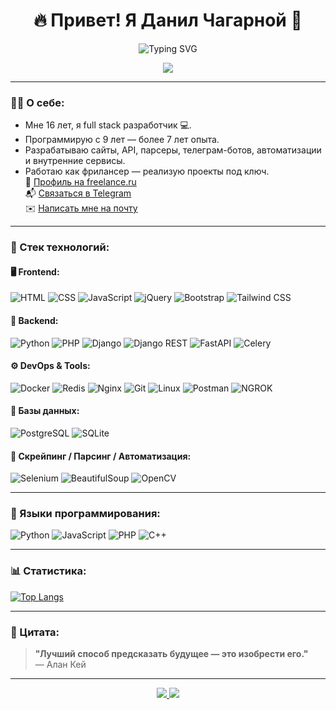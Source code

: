 <h1 align="center">
  🔥 Привет! Я Данил Чагарной 👋
</h1>

<p align="center">
  <img src="https://readme-typing-svg.herokuapp.com?color=36BCF7&center=true&vCenter=true&multiline=true&lines=Full-stack+разработчик;" alt="Typing SVG" />
</p>

<p align="center">
  <img src="https://img.shields.io/badge/Open%20to-Work-brightgreen?style=for-the-badge&logo=freelancer&logoColor=white" />
</p>

---

### 🧑‍💻 О себе:
- Мне 16 лет, я full stack разработчик 💻.
- Программирую с 9 лет — более 7 лет опыта.
- Разрабатываю сайты, API, парсеры, телеграм-ботов, автоматизации и внутренние сервисы.
- Работаю как фрилансер — реализую проекты под ключ.  
  🔗 [Профиль на freelance.ru](https://freelance.ru/danilchagarno)  
  📬 [Связаться в Telegram](https://t.me/DanilChagarnoy)  
  ✉️ [Написать мне на почту](mailto:DanilChagarnoy@yandex.ru)

---

### 🚀 Стек технологий:

#### 🖥️ Frontend:
![HTML](https://img.shields.io/badge/-HTML-ff5733?style=flat-square&logo=html5&logoColor=white)
![CSS](https://img.shields.io/badge/-CSS-2965f1?style=flat-square&logo=css3&logoColor=white)
![JavaScript](https://img.shields.io/badge/-JavaScript-f7df1e?style=flat-square&logo=javascript&logoColor=black)
![jQuery](https://img.shields.io/badge/-jQuery-0769ad?style=flat-square&logo=jquery&logoColor=white)
![Bootstrap](https://img.shields.io/badge/-Bootstrap-563d7c?style=flat-square&logo=bootstrap&logoColor=white)
![Tailwind CSS](https://img.shields.io/badge/-Tailwind_CSS-38b2ac?style=flat-square&logo=tailwind-css&logoColor=white)

#### 🧠 Backend:
![Python](https://img.shields.io/badge/-Python-3776ab?style=flat-square&logo=python&logoColor=white)
![PHP](https://img.shields.io/badge/-PHP-777bb4?style=flat-square&logo=php&logoColor=white)
![Django](https://img.shields.io/badge/-Django-092e20?style=flat-square&logo=django&logoColor=white)
![Django REST](https://img.shields.io/badge/-DRF-092e20?style=flat-square&logo=django&logoColor=white)
![FastAPI](https://img.shields.io/badge/-FastAPI-009688?style=flat-square&logo=fastapi&logoColor=white)
![Celery](https://img.shields.io/badge/-Celery-37814A?style=flat-square&logo=celery&logoColor=white)

#### ⚙️ DevOps & Tools:
![Docker](https://img.shields.io/badge/-Docker-2496ed?style=flat-square&logo=docker&logoColor=white)
![Redis](https://img.shields.io/badge/-Redis-d82c20?style=flat-square&logo=redis&logoColor=white)
![Nginx](https://img.shields.io/badge/-Nginx-009639?style=flat-square&logo=nginx&logoColor=white)
![Git](https://img.shields.io/badge/-Git-f05032?style=flat-square&logo=git&logoColor=white)
![Linux](https://img.shields.io/badge/-Linux-000000?style=flat-square&logo=linux&logoColor=white)
![Postman](https://img.shields.io/badge/-Postman-FF6C37?style=flat-square&logo=postman&logoColor=white)
![NGROK](https://img.shields.io/badge/-Ngrok-1f1f1f?style=flat-square&logo=ngrok&logoColor=white)

#### 🧰 Базы данных:
![PostgreSQL](https://img.shields.io/badge/-PostgreSQL-336791?style=flat-square&logo=postgresql&logoColor=white)
![SQLite](https://img.shields.io/badge/-SQLite-003B57?style=flat-square&logo=sqlite&logoColor=white)

#### 🤖 Скрейпинг / Парсинг / Автоматизация:
![Selenium](https://img.shields.io/badge/-Selenium-43B02A?style=flat-square&logo=selenium&logoColor=white)
![BeautifulSoup](https://img.shields.io/badge/-BeautifulSoup-000000?style=flat-square&logo=python&logoColor=white)
![OpenCV](https://img.shields.io/badge/-OpenCV-5C3EE8?style=flat-square&logo=opencv&logoColor=white)

---

### 🧠 Языки программирования:
![Python](https://img.shields.io/badge/-Python-3776ab?style=flat-square&logo=python&logoColor=white)
![JavaScript](https://img.shields.io/badge/-JavaScript-f7df1e?style=flat-square&logo=javascript&logoColor=black)
![PHP](https://img.shields.io/badge/-PHP-777bb4?style=flat-square&logo=php&logoColor=white)
![C++](https://img.shields.io/badge/-C++-00599c?style=flat-square&logo=c%2B%2B&logoColor=white)

---

### 📊 Статистика:
[![Top Langs](https://github-readme-stats.vercel.app/api/top-langs/?username=DanilSJ&layout=compact&theme=default)](https://github.com/DanilSJ/github-readme-stats)

---

### 💬 Цитата:
> **"Лучший способ предсказать будущее — это изобрести его."**  
> — Алан Кей

---

<p align="center">
  <a href="https://t.me/DanilChagarnoy" target="_blank">
    <img src="https://img.shields.io/badge/Telegram-DanilChagarnoy-2CA5E0?style=for-the-badge&logo=telegram&logoColor=white" />
  </a>
  <a href="mailto:DanilChagarnoy@yandex.ru" target="_blank">
    <img src="https://img.shields.io/badge/Email-DanilChagarnoy@yandex.ru-D14836?style=for-the-badge&logo=gmail&logoColor=white" />
  </a>
</p>
